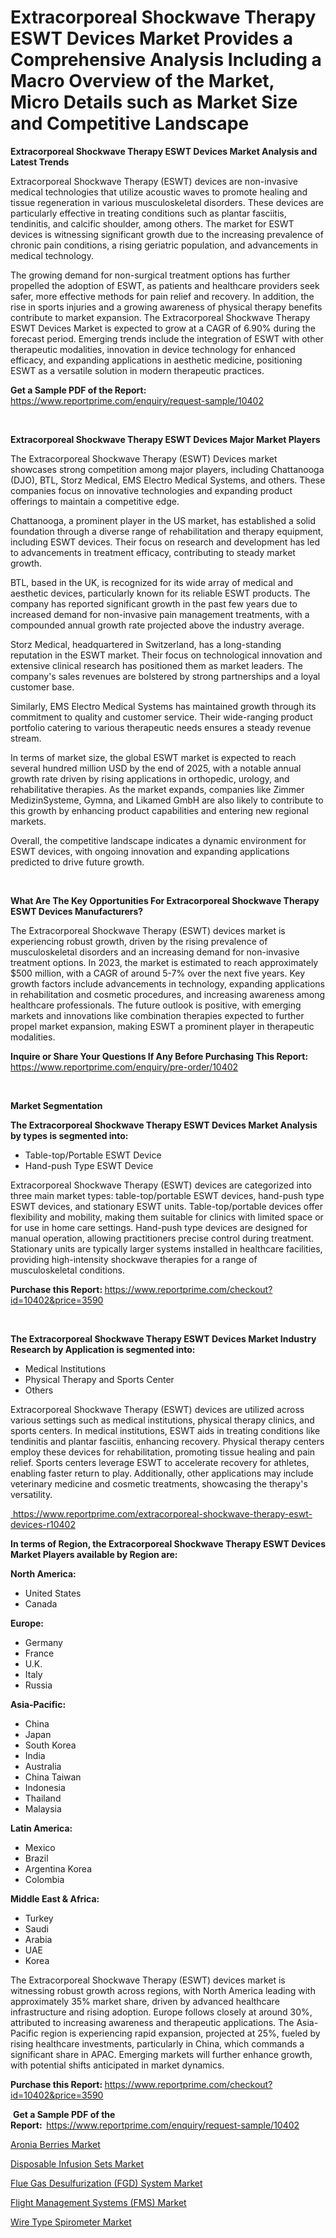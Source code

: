 <p><h1>Extracorporeal Shockwave Therapy ESWT Devices Market Provides a Comprehensive Analysis Including a Macro Overview of the Market, Micro Details such as Market Size and Competitive Landscape</h1></p><p><strong>Extracorporeal Shockwave Therapy ESWT Devices Market Analysis and Latest Trends</strong></p>
<p><p>Extracorporeal Shockwave Therapy (ESWT) devices are non-invasive medical technologies that utilize acoustic waves to promote healing and tissue regeneration in various musculoskeletal disorders. These devices are particularly effective in treating conditions such as plantar fasciitis, tendinitis, and calcific shoulder, among others. The market for ESWT devices is witnessing significant growth due to the increasing prevalence of chronic pain conditions, a rising geriatric population, and advancements in medical technology. </p><p>The growing demand for non-surgical treatment options has further propelled the adoption of ESWT, as patients and healthcare providers seek safer, more effective methods for pain relief and recovery. In addition, the rise in sports injuries and a growing awareness of physical therapy benefits contribute to market expansion. The Extracorporeal Shockwave Therapy ESWT Devices Market is expected to grow at a CAGR of 6.90% during the forecast period. Emerging trends include the integration of ESWT with other therapeutic modalities, innovation in device technology for enhanced efficacy, and expanding applications in aesthetic medicine, positioning ESWT as a versatile solution in modern therapeutic practices.</p></p>
<p><strong>Get a Sample PDF of the Report:&nbsp;</strong> <a href="https://www.reportprime.com/enquiry/request-sample/10402?utm_campaign=1159&utm_medium=2&utm_source=Github&utm_content=ia&utm_term=18102024&utm_id=extracorporeal-shockwave-therapy-eswt-devices">https://www.reportprime.com/enquiry/request-sample/10402</a></p>
<p>&nbsp;</p>
<p><strong>Extracorporeal Shockwave Therapy ESWT Devices Major Market Players</strong></p>
<p><p>The Extracorporeal Shockwave Therapy (ESWT) Devices market showcases strong competition among major players, including Chattanooga (DJO), BTL, Storz Medical, EMS Electro Medical Systems, and others. These companies focus on innovative technologies and expanding product offerings to maintain a competitive edge.</p><p>Chattanooga, a prominent player in the US market, has established a solid foundation through a diverse range of rehabilitation and therapy equipment, including ESWT devices. Their focus on research and development has led to advancements in treatment efficacy, contributing to steady market growth.</p><p>BTL, based in the UK, is recognized for its wide array of medical and aesthetic devices, particularly known for its reliable ESWT products. The company has reported significant growth in the past few years due to increased demand for non-invasive pain management treatments, with a compounded annual growth rate projected above the industry average.</p><p>Storz Medical, headquartered in Switzerland, has a long-standing reputation in the ESWT market. Their focus on technological innovation and extensive clinical research has positioned them as market leaders. The company's sales revenues are bolstered by strong partnerships and a loyal customer base.</p><p>Similarly, EMS Electro Medical Systems has maintained growth through its commitment to quality and customer service. Their wide-ranging product portfolio catering to various therapeutic needs ensures a steady revenue stream.</p><p>In terms of market size, the global ESWT market is expected to reach several hundred million USD by the end of 2025, with a notable annual growth rate driven by rising applications in orthopedic, urology, and rehabilitative therapies. As the market expands, companies like Zimmer MedizinSysteme, Gymna, and Likamed GmbH are also likely to contribute to this growth by enhancing product capabilities and entering new regional markets. </p><p>Overall, the competitive landscape indicates a dynamic environment for ESWT devices, with ongoing innovation and expanding applications predicted to drive future growth.</p></p>
<p>&nbsp;</p>
<p><strong>What Are The Key Opportunities For Extracorporeal Shockwave Therapy ESWT Devices Manufacturers?</strong></p>
<p><p>The Extracorporeal Shockwave Therapy (ESWT) devices market is experiencing robust growth, driven by the rising prevalence of musculoskeletal disorders and an increasing demand for non-invasive treatment options. In 2023, the market is estimated to reach approximately $500 million, with a CAGR of around 5-7% over the next five years. Key growth factors include advancements in technology, expanding applications in rehabilitation and cosmetic procedures, and increasing awareness among healthcare professionals. The future outlook is positive, with emerging markets and innovations like combination therapies expected to further propel market expansion, making ESWT a prominent player in therapeutic modalities.</p></p>
<p><strong>Inquire or Share Your Questions If Any Before Purchasing This Report:</strong> <a href="https://www.reportprime.com/enquiry/pre-order/10402?utm_campaign=1159&utm_medium=2&utm_source=Github&utm_content=ia&utm_term=18102024&utm_id=extracorporeal-shockwave-therapy-eswt-devices">https://www.reportprime.com/enquiry/pre-order/10402</a></p>
<p>&nbsp;</p>
<p><strong>Market Segmentation</strong></p>
<p><strong>The Extracorporeal Shockwave Therapy ESWT Devices Market Analysis by types is segmented into:</strong></p>
<p><ul><li>Table-top/Portable ESWT Device</li><li>Hand-push Type ESWT Device</li></ul></p>
<p><p>Extracorporeal Shockwave Therapy (ESWT) devices are categorized into three main market types: table-top/portable ESWT devices, hand-push type ESWT devices, and stationary ESWT units. Table-top/portable devices offer flexibility and mobility, making them suitable for clinics with limited space or for use in home care settings. Hand-push type devices are designed for manual operation, allowing practitioners precise control during treatment. Stationary units are typically larger systems installed in healthcare facilities, providing high-intensity shockwave therapies for a range of musculoskeletal conditions.</p></p>
<p><strong>Purchase this Report:&nbsp;</strong><a href="https://www.reportprime.com/checkout?id=10402&price=3590&utm_campaign=1159&utm_medium=2&utm_source=Github&utm_content=ia&utm_term=18102024&utm_id=extracorporeal-shockwave-therapy-eswt-devices">https://www.reportprime.com/checkout?id=10402&price=3590</a></p>
<p>&nbsp;</p>
<p><strong>The Extracorporeal Shockwave Therapy ESWT Devices Market Industry Research by Application is segmented into:</strong></p>
<p><ul><li>Medical Institutions</li><li>Physical Therapy and Sports Center</li><li>Others</li></ul></p>
<p><p>Extracorporeal Shockwave Therapy (ESWT) devices are utilized across various settings such as medical institutions, physical therapy clinics, and sports centers. In medical institutions, ESWT aids in treating conditions like tendinitis and plantar fasciitis, enhancing recovery. Physical therapy centers employ these devices for rehabilitation, promoting tissue healing and pain relief. Sports centers leverage ESWT to accelerate recovery for athletes, enabling faster return to play. Additionally, other applications may include veterinary medicine and cosmetic treatments, showcasing the therapy's versatility.</p></p>
<p><a href="https://www.reportprime.com/extracorporeal-shockwave-therapy-eswt-devices-r10402?utm_campaign=1159&utm_medium=2&utm_source=Github&utm_content=ia&utm_term=18102024&utm_id=extracorporeal-shockwave-therapy-eswt-devices">&nbsp;https://www.reportprime.com/extracorporeal-shockwave-therapy-eswt-devices-r10402</a></p>
<p><strong>In terms of Region, the Extracorporeal Shockwave Therapy ESWT Devices Market Players available by Region are:</strong></p>
<p>
    <p> <strong> North America: </strong>
        <ul>
            <li>United States</li>
            <li>Canada</li>
        </ul>
        </p> 
    <p> <strong> Europe: </strong>
        <ul>
            <li>Germany</li>
            <li>France</li>
            <li>U.K.</li>
            <li>Italy</li>
            <li>Russia</li>
        </ul>
        </p> 
    <p> <strong> Asia-Pacific: </strong>
        <ul>
            <li>China</li>
            <li>Japan</li>
            <li>South Korea</li>
            <li>India</li>
            <li>Australia</li>
            <li>China Taiwan</li>
            <li>Indonesia</li>
            <li>Thailand</li>
            <li>Malaysia</li>
        </ul>
        </p> 
    <p> <strong> Latin America: </strong>
        <ul>
            <li>Mexico</li>
            <li>Brazil</li>
            <li>Argentina Korea</li>
            <li>Colombia</li>
        </ul>
        </p> 
    <p> <strong> Middle East & Africa: </strong>
        <ul>
            <li>Turkey</li>
            <li>Saudi</li>
            <li>Arabia</li>
            <li>UAE</li>
            <li>Korea</li>
        </ul>
    </p>
    </p>
<p><p>The Extracorporeal Shockwave Therapy (ESWT) devices market is witnessing robust growth across regions, with North America leading with approximately 35% market share, driven by advanced healthcare infrastructure and rising adoption. Europe follows closely at around 30%, attributed to increasing awareness and therapeutic applications. The Asia-Pacific region is experiencing rapid expansion, projected at 25%, fueled by rising healthcare investments, particularly in China, which commands a significant share in APAC. Emerging markets will further enhance growth, with potential shifts anticipated in market dynamics.</p></p>
<p><strong>Purchase this Report: </strong><a href="https://www.reportprime.com/checkout?id=10402&price=3590&utm_campaign=1159&utm_medium=2&utm_source=Github&utm_content=ia&utm_term=18102024&utm_id=extracorporeal-shockwave-therapy-eswt-devices">https://www.reportprime.com/checkout?id=10402&price=3590</a></p>
<p>&nbsp;<strong>Get a Sample PDF of the Report:&nbsp;&nbsp;</strong><a href="https://www.reportprime.com/enquiry/request-sample/10402?utm_campaign=1159&utm_medium=2&utm_source=Github&utm_content=ia&utm_term=18102024&utm_id=extracorporeal-shockwave-therapy-eswt-devices">https://www.reportprime.com/enquiry/request-sample/10402</a></p>
<p><strong></strong></p>
<p><p><a href="https://www.linkedin.com/pulse/deep-dive-aronia-berries-market-itstrends-segmentation-competitive-u5xme?utm_campaign=1159&utm_medium=2&utm_source=Github&utm_content=ia&utm_term=18102024&utm_id=extracorporeal-shockwave-therapy-eswt-devices">Aronia Berries Market</a></p><p><a href="https://github.com/mickahmaland/Market-Research-Report-List-1/blob/main/disposable-infusion-sets-market.md?utm_campaign=1159&utm_medium=2&utm_source=Github&utm_content=ia&utm_term=18102024&utm_id=extracorporeal-shockwave-therapy-eswt-devices">Disposable Infusion Sets Market</a></p><p><a href="https://issuu.com/reportprime-2/docs/flue-gas-desulfurization-fgd-system_12ebc369d7d8d1?utm_campaign=1159&utm_medium=2&utm_source=Github&utm_content=ia&utm_term=18102024&utm_id=extracorporeal-shockwave-therapy-eswt-devices">Flue Gas Desulfurization (FGD) System Market</a></p><p><a href="https://issuu.com/reportprime-2/docs/flight-management-systems-fms-marke_aa233145300aa6?utm_campaign=1159&utm_medium=2&utm_source=Github&utm_content=ia&utm_term=18102024&utm_id=extracorporeal-shockwave-therapy-eswt-devices">Flight Management Systems (FMS) Market</a></p><p><a href="https://github.com/chantekestenmo/Market-Research-Report-List-1/blob/main/wire-type-spirometer-market.md?utm_campaign=1159&utm_medium=2&utm_source=Github&utm_content=ia&utm_term=18102024&utm_id=extracorporeal-shockwave-therapy-eswt-devices">Wire Type Spirometer Market</a></p></p>